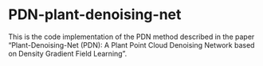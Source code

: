 # PDN-plant-denoising-net
This is the code implementation of the PDN method described in the paper “Plant-Denoising-Net (PDN): A Plant Point Cloud Denoising Network based on Density Gradient Field Learning”.
